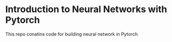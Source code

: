 # Introduction to Neural Networks with Pytorch
This repo conatins code for building neural network in Pytorch
